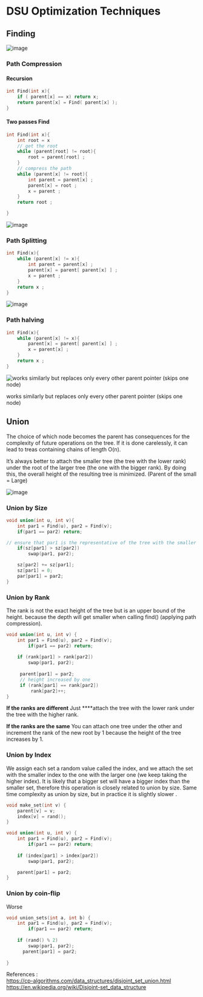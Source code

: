 # DSU Optimization Techniques

## **Finding**

![image](https://github.com/user-attachments/assets/ce4ac786-bdb3-4783-b849-20614ec9bed4)

### **Path Compression**

#### Recursion

```cpp
int Find(int x){
    if ( parent[x] == x) return x;
    return parent[x] = Find( parent[x] );
}
```

#### Two passes Find

```cpp
int Find(int x){
	int root = x
	// get the root
	while (parent[root] != root){ 
		root = parent[root] ;
	}
	// compress the path
	while (parent[x] != root){ 
		int parent = parent[x] ; 
		parent[x] = root ;
		x = parent ; 
	} 
	return root ;

}
```

![image](https://github.com/user-attachments/assets/54f98e77-9bad-48bc-919f-98681a98242b)

### **Path Splitting**

```cpp
int Find(x){
	while (parent[x] != x){
        int parent = parent[x] ;
        parent[x] = parent[ parent[x] ] ;
        x = parent ;
	}
	return x ;
}
```

![image](https://github.com/user-attachments/assets/2e003709-d7f1-4a7b-9005-fe1aa5a5b64b)

### **Path halving**

```cpp
int Find(x){
	while (parent[x] != x){
        parent[x] = parent[ parent[x] ] ;
        x = parent[x] ;
	}
	return x ;
}
```

![works similarly but replaces only every other parent pointer (skips one node)](https://github.com/user-attachments/assets/1c2cf257-75ad-4dda-9090-ca9bde14bea2)

works similarly but replaces only every other parent pointer (skips one node)

## Union

The choice of which node becomes the parent has consequences for the complexity of future operations on the tree.  If it is done carelessly, it can lead to treas containing chains of length O(n).

It’s always better to attach the smaller tree (the tree with the lower rank) under the root of the larger tree (the one with the bigger rank). By doing this, the overall height of the resulting tree is minimized.
(Parent of the small = Large)

![image](https://github.com/user-attachments/assets/665f5240-d296-4150-8b12-6404a2b45be5)

### Union by Size

```cpp
void union(int u, int v){
	int par1 = Find(u), par2 = Find(v);	
	if(par1 == par2) return;

// ensure that par1 is the representative of the tree with the smaller size
	if(sz[par1] > sz[par2]) 
		swap(par1, par2);

	sz[par2] += sz[par1];
	sz[par1] = 0;
	par[par1] = par2;
}
```

### Union by Rank

The rank is not the exact height of the tree but is an upper bound of the height.
because the depth will get smaller when calling find() (applying path compression).

```cpp
void union(int u, int v) {
    int par1 = Find(u), par2 = Find(v);	
		if(par1 == par2) return;
        
    if (rank[par1] > rank[par2])
        swap(par1, par2);
    
     parent[par1] = par2; 
     // height increased by one
     if (rank[par1] == rank[par2]) 
         rank[par2]++;
}
```

**If the ranks are different** 
Just ****attach the tree with the lower rank under the tree with the higher rank.

**If the ranks are the same** 
You can attach one tree under the other and increment the rank of the new root by 1 because the height of the tree increases by 1.

### Union by Index

We assign each set a random value called the index, and we attach the set with the smaller index to the one with the larger one (we keep taking the higher index). It is likely that a bigger set will have a bigger index than the smaller set, therefore this operation is closely related to union by size. 
Same time complexity as union by size, but in practice it is slightly slower .

```cpp
void make_set(int v) {
    parent[v] = v;
    index[v] = rand();
}

void union(int u, int v) {
    int par1 = Find(u), par2 = Find(v);	
		if(par1 == par2) return;
        
    if (index[par1] > index[par2])
        swap(par1, par2);

    parent[par1] = par2;
}
```

### Union by coin-flip

Worse

```cpp
void union_sets(int a, int b) {
    int par1 = Find(u), par2 = Find(v);	
		if(par1 == par2) return;
    
    if (rand() % 2)
	    swap(par1, par2);
      parent[par1] = par2;
    
}
```

References :  
https://cp-algorithms.com/data_structures/disjoint_set_union.html  
https://en.wikipedia.org/wiki/Disjoint-set_data_structure
